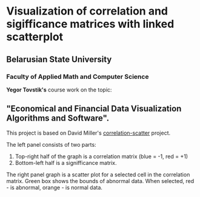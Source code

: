 # Visualization of correlation and sigifficance matrices with linked scatterplot
## Belarusian State University
### Faculty of Applied Math and Computer Science

**Yegor Tovstik's** course work on the topic:
## "Economical and Financial Data Visualization Algorithms and Software".

This project is based on David Miller's [correlation-scatter](https://github.com/d-miller/correlation-scatter) project.

The left panel consists of two parts:
  1. Top-right half of the graph is a correlation matrix (blue = -1, red = +1) 
  2. Bottom-left half is a signifficance matrix.

The right panel graph is a scatter plot for a selected cell in the correlation matrix. Green box shows the bounds of abnormal data. When selected, red - is abnormal, orange - is normal data.

